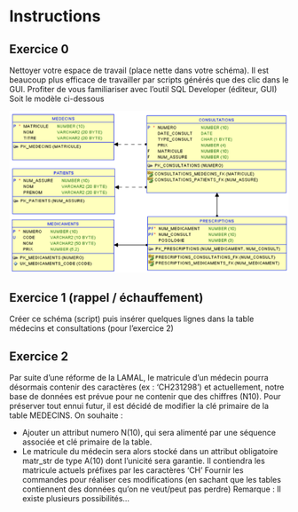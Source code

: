 # Instructions

## Exercice 0
Nettoyer votre espace de travail (place nette dans votre schéma). Il est beaucoup plus efficace de travailler par
scripts générés que des clic dans le GUI. Profiter de vous familiariser avec l’outil SQL Developer (éditeur, GUI)
Soit le modèle ci-dessous

![tables](./images/tables.png)

## Exercice 1 (rappel / échauffement)
Créer ce schéma (script) puis insérer quelques lignes dans la table médecins et consultations (pour l’exercice 2)

## Exercice 2
Par suite d’une réforme de la LAMAL, le matricule d’un médecin pourra désormais contenir des caractères (ex :
‘CH231298’) et actuellement, notre base de données est prévue pour ne contenir que des chiffres (N10).
Pour préserver tout ennui futur, il est décidé de modifier la clé primaire de la table MEDECINS.
On souhaite :
- Ajouter un attribut numero N(10), qui sera alimenté par une séquence associée et clé primaire de la
table.
- Le matricule du médecin sera alors stocké dans un attribut obligatoire matr_str de type A(10) dont
l’unicité sera garantie. Il contiendra les matricule actuels préfixes par les caractères ‘CH’
Fournir les commandes pour réaliser ces modifications (en sachant que les tables contiennent des données
qu’on ne veut/peut pas perdre)
Remarque : Il existe plusieurs possibilités…